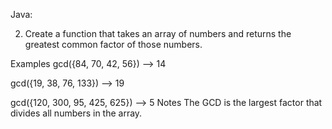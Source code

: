 Java:

2) Create a function that takes an array of numbers and returns the greatest common factor of those numbers.

Examples
gcd({84, 70, 42, 56}) --> 14

gcd({19, 38, 76, 133}) --> 19

gcd({120, 300, 95, 425, 625}) --> 5
Notes
The GCD is the largest factor that divides all numbers in the array.